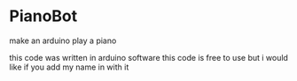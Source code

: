 # PianoBot
make an arduino play a piano

this code was written in arduino software
this code is free to use but i would like if you add my name in with it
